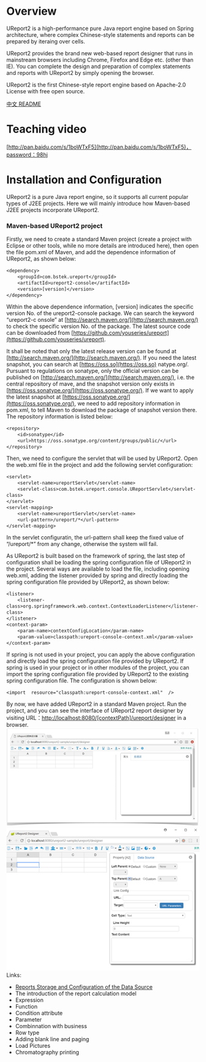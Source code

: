 # Overview

UReport2 is a high-performance pure Java report engine based on Spring architecture, where complex Chinese-style statements and reports can be prepared by iteraing over cells.

UReport2 provides the brand new web-based report designer that runs in mainstream browsers including Chrome, Firefox and Edge etc. \(other than IE\). You can complete the design and preparation of complex statements and reports with UReport2 by simply opening the browser.

UReport2 is the first Chinese-style report engine based on Apache-2.0 License with free open source.

[中文 README](README-zh_CN.md)

# Teaching video

[http://pan.baidu.com/s/1boWTxF5](http://pan.baidu.com/s/1boWTxF5)，password：98hj

# Installation and Configuration

UReport2 is a pure Java report engine, so it supports all current popular types of J2EE projects. Here we will mainly introduce how Maven-based J2EE projects incorporate UReport2.

### Maven-based UReport2 project

Firstly, we need to create a standard Maven project \(create a project with Eclipse or other tools, while no more details are introduced here\), then open the file pom.xml of Maven, and add the dependence information of UReport2, as shown below:

```
<dependency>
    <groupId>com.bstek.ureport</groupId>
    <artifactId>ureport2-console</artifactId>
    <version>[version]</version>
</dependency>
```

Within the above dependence information, \[version\] indicates the specific version No. of the ureport2-console package. We can search the keyword  “ureport2-c onsole” at [http://search.maven.org/](http://search.maven.org/) to check the specific version No. of the package. The latest source code can be downloaded from [https://github.com/youseries/ureport](https://github.com/youseries/ureport).

It shall be noted that only the latest release version can be found at [http://search.maven.org/](http://search.maven.org/). If you need the latest snapshot, you can search at [https://oss.so](https://oss.so) natype.org/. Pursuant to regulations on sonatype, only the official version can be published on [http://search.maven.org/](http://search.maven.org/), i.e. the central repository of mave, and the snapshot version only exists in [https://oss.sonatype.org/](https://oss.sonatype.org/). If we want to apply the latest snapshot at [https://oss.sonatype.org/](https://oss.sonatype.org/), we need to add repository information in pom.xml, to tell Maven to download the package of snapshot version there. The repository information is listed below:

```
<repository>
    <id>sonatype</id>
    <url>https://oss.sonatype.org/content/groups/public/</url>
</repository>
```

Then, we need to configure the servlet that will be used by UReport2. Open the web.xml file in the project and add the following servlet configuration:

```
<servlet>
    <servlet-name>ureportServlet</servlet-name>
    <servlet-class>com.bstek.ureport.console.UReportServlet</servlet-class>
</servlet>
<servlet-mapping>
    <servlet-name>ureportServlet</servlet-name>
    <url-pattern>/ureport/*</url-pattern>
</servlet-mapping>
```

In the servlet configuratin, the url-pattern shall keep the fixed value of “/ureport/\*” from any change, otherwise the system will fail.

As UReport2 is built based on the framework of spring, the last step of configuration shall be loading the spring configuration file of UReport2 in the project. Several ways are available to load the file, including opening web.xml, adding the listener provided by spring and directly loading the spring configuration file provided by UReport2, as shown below:

```
<listener>
    <listener-class>org.springframework.web.context.ContextLoaderListener</listener-class>
</listener>
<context-param>
    <param-name>contextConfigLocation</param-name>
    <param-value>classpath:ureport-console-context.xml</param-value>
</context-param>
```

If spring is not used in your project, you can apply the above configuration and directly load the spring configuration file provided by UReport2. If spring is used in your project or in other modules of the project, you can import the spring configuration file provided by UReport2 to the existing spring configuration file. The configuration is shown below:

```
<import  resource="classpath:ureport-console-context.xml"  />
```

By now, we have added UReport2 in a standard Maven project. Run the project, and you can see the interface of UReport2 report designer by visiting URL：[http://localhost:8080/\[contextPath\]/ureport/designer](http://localhost:8080/[contextPath]/ureport/designer) in a browser.![](docs/images/dd.png)![](docs/images/designer.png)Links:

* [Reports Storage and Configuration of the Data Source](docs/STORAGE-DATASOURCE.md)
* The introduction of the report calculation model
* Expression
* Function
* Condition attribute
* Parameter
* Combinnation with business
* Row type
* Adding blank line and paging
* Load Pictures
* Chromatography printing




